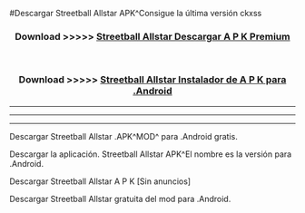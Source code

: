 #Descargar Streetball Allstar  APK^Consigue la última versión ckxss



<div align="center">
<h3>Download >>>>> <a href="https://es-sites.web.app/?es= Streetball Allstar ">Streetball Allstar  Descargar A P K Premium</a></h3><br>

<h3>Download >>>>> <a href="https://es-sites.web.app/?es= Streetball Allstar ">Streetball Allstar  Instalador de A P K para .Android</a></h3>
</div>


----------------------------------------------------------

----------------------------------------------------------

----------------------------------------------------------

Descargar Streetball Allstar  .APK^MOD^ para .Android gratis.

Descargar la aplicación. Streetball Allstar  APK^El nombre es la versión para .Android.

Descargar Streetball Allstar  A P K [Sin anuncios]

Descargar Streetball Allstar  gratuita del mod para .Android.